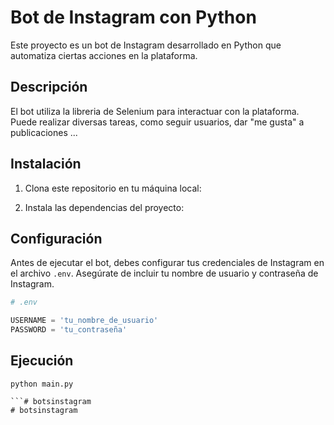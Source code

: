 # Bot de Instagram con Python

Este proyecto es un bot de Instagram desarrollado en Python que automatiza ciertas acciones en la plataforma.

## Descripción

El bot utiliza la libreria de Selenium para interactuar con la plataforma. Puede realizar diversas tareas, como seguir usuarios, dar "me gusta" a publicaciones ...

## Instalación

1. Clona este repositorio en tu máquina local:


2. Instala las dependencias del proyecto:


## Configuración

Antes de ejecutar el bot, debes configurar tus credenciales de Instagram en el archivo `.env`. Asegúrate de incluir tu nombre de usuario y contraseña de Instagram.

```python
# .env

USERNAME = 'tu_nombre_de_usuario'
PASSWORD = 'tu_contraseña'
```

## Ejecución

```
python main.py

```# botsinstagram
# botsinstagram
